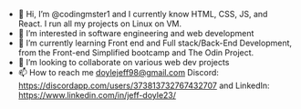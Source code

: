 - 👋 Hi, I’m @codingmster1 and I currently know HTML, CSS, JS, and React. I run all my projects on Linux on VM.
- 👀 I’m interested in software engineering and web development
- 🌱 I’m currently learning Front end and Full stack/Back-End Development, from the Front-end Simplified bootcamp and The Odin Project.
- 💞️ I’m looking to collaborate on various web dev projects
- 📫 How to reach me doylejeff98@gmail.com Discord: https://discordapp.com/users/373813732767432707 and LinkedIn: https://www.linkedin.com/in/jeff-doyle23/

<!---
codingmster1/codingmster1 is a ✨ special ✨ repository because its `README.md` (this file) appears on your GitHub profile.
You can click the Preview link to take a look at your changes.
--->
